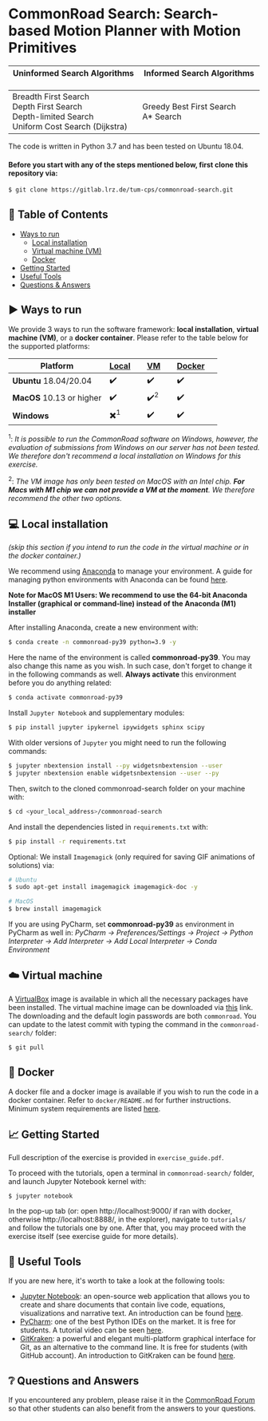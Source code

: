 # CommonRoad Search: Search-based Motion Planner with Motion Primitives

|Uninformed Search Algorithms &nbsp; &nbsp; &nbsp; &nbsp; &nbsp; &nbsp; | Informed Search Algorithms &nbsp; &nbsp; &nbsp; &nbsp; &nbsp; &nbsp;|
|-----------------------------|---------------------------|
|Breadth First Search <br /> Depth First Search <br /> Depth-limited Search <br />   Uniform Cost Search (Dijkstra)      |Greedy Best First Search <br />  A* Search                  |

The code is written in Python 3.7 and has been tested on Ubuntu 18.04. 

#### Before you start with any of the steps mentioned below, first clone this repository via:

```sh
$ git clone https://gitlab.lrz.de/tum-cps/commonroad-search.git
```

## :bookmark_tabs: Table of Contents
* [Ways to run](#arrow_forward-ways-to-run)
    * [Local installation](#computer-local-installation)
    * [Virtual machine (VM)](#cloud-virtual-machine)
    * [Docker](#whale-docker)
* [Getting Started](#chart_with_upwards_trend-getting-started)
* [Useful Tools](#wrench-useful-tools)
* [Questions & Answers](#grey_question-questions-and-answers)

## :arrow_forward: Ways to run

We provide 3 ways to run the software framework: **local installation**, **virtual machine (VM)**, or a **docker container**. Please refer to the table below for the supported platforms:

| Platform                | [Local](#computer-local-installation) &nbsp; &nbsp; | [VM](#cloud-virtual-machine) &nbsp; &nbsp; | [Docker](#whale-docker) &nbsp; &nbsp; |
| --------------------------- | ----------------- | ------------------| -----------------|
| **Ubuntu** 18.04/20.04      | :heavy_check_mark:| :heavy_check_mark:|:heavy_check_mark:|
| **MacOS** 10.13 or higher   | :heavy_check_mark:| :heavy_check_mark:<sup>2</sup>|:heavy_check_mark:|
| **Windows**                 | :heavy_multiplication_x:<sup>1</sup> | :heavy_check_mark:|:heavy_check_mark:|

<sup>1</sup>: _It is possible to run the CommonRoad software on Windows, however, the evaluation of submissions from Windows on our server
has not been tested. We therefore don't recommend a local installation on Windows for this exercise._

<sup>2</sup>: _The VM image has only been tested on MacOS with an Intel chip. **For Macs with M1 chip we can not provide a VM at the moment**. We therefore recommend the other two options._


## :computer: Local installation

_(skip this section if you intend to run the code in the virtual machine or in the docker container.)_

We recommend using [Anaconda](https://www.anaconda.com/) to manage your environment. A guide for managing python environments with Anaconda can be found [here](https://conda.io/projects/conda/en/latest/user-guide/tasks/manage-environments.html).

**Note for MacOS M1 Users: We recommend to use the 64-bit Anaconda Installer (graphical or command-line) instead of the Anaconda (M1) installer**

After installing Anaconda, create a new environment with:
``` sh
$ conda create -n commonroad-py39 python=3.9 -y
```

Here the name of the environment is called **commonroad-py39**. You may also change this name as you wish. In such case, don't forget to change it in the following commands as well. **Always activate** this environment before you do anything related:

```sh
$ conda activate commonroad-py39
```
Install `Jupyter Notebook` and supplementary modules:
```sh
$ pip install jupyter ipykernel ipywidgets sphinx scipy
```

With older versions of `Jupyter` you might need to run the following commands:
```sh
$ jupyter nbextension install --py widgetsnbextension --user
$ jupyter nbextension enable widgetsnbextension --user --py
```
Then, switch to the cloned commonroad-search folder on your machine with:
```sh
$ cd <your_local_address>/commonroad-search
```

And install the dependencies listed in `requirements.txt` with:
```sh
$ pip install -r requirements.txt
```

Optional: We install `Imagemagick` (only required for saving GIF animations of solutions) via:

```sh
# Ubuntu
$ sudo apt-get install imagemagick imagemagick-doc -y

# MacOS
$ brew install imagemagick
```

If you are using PyCharm, set **commonroad-py39** as environment in PyCharm as well in: _PyCharm -> Preferences/Settings -> Project -> Python Interpreter -> Add Interpreter -> Add Local Interpreter
-> Conda Environment_


## :cloud: Virtual machine
A [VirtualBox](https://www.virtualbox.org/) image is available in which all the necessary packages have been installed. 
The virtual machine image can be downloaded via [this](https://syncandshare.lrz.de/getlink/fi7SzQDYKZpN5AoUNLfkLd/) link.
The downloading and the default login passwords are both `commonroad`. 
You can update to the latest commit with typing the command in the `commonroad-search/` folder:

```sh
$ git pull
```


## :whale: Docker
A docker file and a docker image is available if you wish to run the code in a docker container. 
Refer to `docker/README.md` for further instructions. Minimum system requirements are listed [here](https://docs.docker.com/desktop/).




## :chart_with_upwards_trend: Getting Started

Full description of the exercise is provided in `exercise_guide.pdf`. 

To proceed with the tutorials, open a terminal in `commonroad-search/` folder, and launch Jupyter Notebook kernel with:

```shell
$ jupyter notebook
```

In the pop-up tab (or: open http://localhost:9000/ if ran with docker, otherwise http://localhost:8888/, in the explorer), navigate to `tutorials/` and follow the tutorials one by one. After that, you may proceed with the exercise itself (see exercise guide for more details).

## :wrench: Useful Tools
If you are new here, it's worth to take a look at the following tools:
- [Jupyter Notebook](): an open-source web application that allows you to create and share documents that contain live code, equations, visualizations and narrative text. An introduction can be found [here](https://realpython.com/jupyter-notebook-introduction/).
- [PyCharm](https://www.jetbrains.com/pycharm/): one of the best Python IDEs on the market. It is free for students. A tutorial video can be seen [here](https://www.youtube.com/watch?v=56bPIGf4us0&list=PLX4nwNAsU8OJUuLvmUvxpg-bdPqYVODGU).
- [GitKraken](https://www.gitkraken.com/): a powerful and elegant multi-platform graphical interface for Git, as an alternative to the command line. It is free for students (with GitHub account). An introduction to GitKraken can be found [here](https://www.youtube.com/c/Gitkraken/playlists).
## :grey_question: Questions and Answers 

If you encountered any problem, please raise it in the [CommonRoad Forum](https://commonroad.in.tum.de/forum/) so that other students can also benefit from the answers to your questions.
